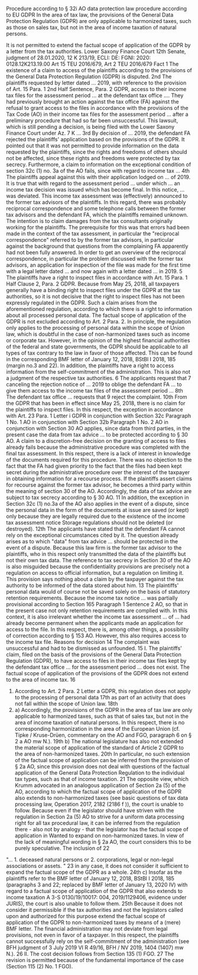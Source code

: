 Procedure according to § 32i AO data protection law procedure according to EU GDPR 
In the area of tax law, the provisions of the General Data Protection Regulation (GDPR) are only applicable to harmonized taxes, such as those on sales tax, but not in the area of income taxation of natural persons. 

It is not permitted to extend the factual scope of application of the GDPR by a letter from the tax authorities. 
Lower Saxony Finance Court 12th Senate, judgment of 28.01.2020, 12 K 213/19, ECLI: DE: FGNI: 2020: 0128.12K213.19.00 
Art 15 TEU 2016/679, Art 2 TEU 2016/679 
Fact 
1 
The existence of a claim to access of the plaintiffs according to the provisions of the General Data Protection Regulation (GDPR) is disputed. 
2nd 
The plaintiffs requested by letter dated ... 2019, with reference to the provision of Art. 15 Para. 1 2nd Half Sentence, Para. 2 GDPR, access to their income tax files for the assessment period ... at the defendant tax office .... They had previously brought an action against the tax office (FA) against the refusal to grant access to the files in accordance with the provisions of the Tax Code (AO) in their income tax files for the assessment period ... after a preliminary procedure that had so far been unsuccessful. This lawsuit, which is still pending a decision, is being filed with the Lower Saxony Finance Court under Az. 7 K ... 
3rd 
By decision of ... 2019, the defendant FA rejected the plaintiffs' application based on the provisions of the GDPR. It pointed out that it was not permitted to provide information on the data requested by the plaintiffs, since the rights and freedoms of others should not be affected, since these rights and freedoms were protected by tax secrecy. Furthermore, a claim to information on the exceptional condition of section 32c (1) no. 3a of the AO fails, since with regard to income tax ... 
4th 
The plaintiffs appeal against this with their application lodged on ... of 2019. It is true that with regard to the assessment period ... under which ... an income tax decision was issued which has become final. In this notice, ... was deviated. This income tax assessment was (effectively) announced to the former tax advisors of the plaintiffs. In this regard, there was probably reciprocal correspondence and some telephone calls between the former tax advisors and the defendant FA, which the plaintiffs remained unknown. The intention is to claim damages from the tax consultants originally working for the plaintiffs. The prerequisite for this was that errors had been made in the context of the tax assessment, in particular the "reciprocal correspondence" referred to by the former tax advisors, in particular against the background that questions from the complaining FA apparently had not been fully answered. In order to get an overview of the reciprocal correspondence, in particular the problem discussed with the former tax advisors, an application for inspection of the file was made for the first time with a legal letter dated ... and now again with a letter dated ... in 2019. 
5 
The plaintiffs have a right to inspect files in accordance with Art. 15 Para. 1 Half Clause 2, Para. 2 GDPR. Because from May 25, 2018, all taxpayers generally have a binding right to inspect files under the GDPR at the tax authorities, so it is not decisive that the right to inspect files has not been expressly regulated in the GDPR. Such a claim arises from the aforementioned regulation, according to which there is a right to information about all processed personal data. The factual scope of application of the GDPR is not excluded according to Art. 2 Para. 2. In principle, the regulation only applies to the processing of personal data within the scope of Union law, which is doubtful in the case of non-harmonized taxes such as income or corporate tax. However, in the opinion of the highest financial authorities of the federal and state governments, the GDPR should be applicable to all types of tax contrary to the law in favor of those affected. This can be found in the corresponding BMF letter of January 12, 2018, BStBl I 2018, 185 (margin no.3 and 22). In addition, the plaintiffs have a right to access information from the self-commitment of the administration. This is also not a judgment of the respective tax authorities. 
6 
The applicants request that 
7 
canceling the rejection notice of ... 2019 to oblige the defendant FA ... to give them access to the income tax files of the assessment period ... 
8th 
The defendant tax office ... requests that 
9 
reject the complaint. 
10th 
From the GDPR that has been in effect since May 25, 2018, there is no claim for the plaintiffs to inspect files. In this respect, the exception in accordance with Art. 23 Para. 1 Letter i GDPR in conjunction with Section 32c Paragraph 1 No. 1 AO in conjunction with Section 32b Paragraph 1 No. 2 AO in conjunction with Section 30 AO applies, since data from third parties, in the present case the data from tax advice ... to be protected according to § 30 AO. A claim to a discretion-free decision on the granting of access to files already fails because the administrative procedure was completed with the final tax assessment. In this respect, there is a lack of interest in knowledge of the documents required for this procedure. There was no objection to the fact that the FA had given priority to the fact that the files had been kept secret during the administrative procedure over the interest of the taxpayer in obtaining information for a recourse process. If the plaintiffs assert claims for recourse against the former tax advisor, he becomes a third party within the meaning of section 30 of the AO. Accordingly, the data of tax advice are subject to tax secrecy according to § 30 AO. 
11 
In addition, the exception in Section 32c (1) no.3a of the AO also applies in the event of a dispute, since the personal data in the form of the documents at issue are saved (or kept) only because they are legally required due to the existence of the income tax assessment notice Storage regulations should not be deleted (or destroyed). 
12th 
The applicants have stated that the defendant FA cannot rely on the exceptional circumstances cited by it. The question already arises as to which "data" from tax advice ... should be protected in the event of a dispute. Because this law firm is the former tax advisor to the plaintiffs, who in this respect only transmitted the data of the plaintiffs but not their own tax data. The reference to tax secrecy in Section 30 of the AO is also misguided because the confidentiality provisions are precisely not a regulation on access to official information, but a regulation on limiting it. This provision says nothing about a claim by the taxpayer against the tax authority to be informed of the data stored about him. 
13 
The plaintiffs' personal data would of course not be saved solely on the basis of statutory retention requirements. Because the income tax notice ... was partially provisional according to Section 165 Paragraph 1 Sentence 2 AO, so that in the present case not only retention requirements are complied with. In this context, it is also irrelevant whether the income tax assessment ... of ... had already become permanent when the applicants made an application for access to the file. In this respect, there is, among other things, a possibility of correction according to § 153 AO. However, this also requires access to the income tax file. 
Reasons for decision 
14 
The complaint was unsuccessful and had to be dismissed as unfounded. 
15 
I. The plaintiffs' claim, filed on the basis of the provisions of the General Data Protection Regulation (GDPR), to have access to files in their income tax files kept by the defendant tax office ... for the assessment period ... does not exist. The factual scope of application of the provisions of the GDPR does not extend to the area of income tax. 
16 
1. According to Art. 2 Para. 2 Letter a GDPR, this regulation does not apply to the processing of personal data 
17th 
as part of an activity that does not fall within the scope of Union law. 
18th 
2. a) Accordingly, the provisions of the GDPR in the area of tax law are only applicable to harmonized taxes, such as that of sales tax, but not in the area of income taxation of natural persons. In this respect, there is no corresponding harmonization in the area of the European Union (cf. Tipke / Kruse-Drüen, commentary on the AO and FGO, paragraph 6 on § 2 a AO mw N.). 
19th 
b) The national legislature has also not extended the material scope of application of the standard of Article 2 GDPR to the area of non-harmonized taxes. 
20th 
In particular, no such extension of the factual scope of application can be inferred from the provision of § 2a AO, since this provision does not deal with questions of the factual application of the General Data Protection Regulation to the individual tax types, such as that of income taxation. 
21 
The opposite view, which Krumm advocated in an analogous application of Section 2a (5) of the AO, according to which the factual scope of application of the GDPR also extends to non-harmonized taxes (see basic questions of tax data processing law, Operation 2017, 2182 (2186 f )), the court is unable to follow. Because even if the legislator should have striven with the regulation in Section 2a (5) AO to strive for a uniform data processing right for all tax procedural law, it can be inferred from the regulation there - also not by analogy - that the legislator has the factual scope of application in Wanted to expand on non-harmonized taxes. In view of the lack of meaningful wording in § 2a AO, the court considers this to be purely speculative. The inclusion of 
22 

"... 1. deceased natural persons or 
2. corporations, legal or non-legal associations or assets. " 
23 
in any case, it does not consider it sufficient to expand the factual scope of the GDPR as a whole. 
24th 
c) Insofar as the plaintiffs refer to the BMF letter of January 12, 2018, BStBl I 2018, 185 (paragraphs 3 and 22; replaced by BMF letter of January 13, 2020 IV) with regard to a factual scope of application of the GDPR that also extends to income taxation A 3-S 0130/19/10017: 004, 2019/1129406, evidence under JURIS), the court is also unable to follow them. 
25th 
Because it does not consider it permissible if the tax authorities and not the legislators called upon and authorized for this purpose extend the factual scope of application of the GDPR to non-harmonized taxes by means of a (mere) BMF letter. The financial administration may not deviate from legal provisions, not even in favor of a taxpayer. In this respect, the plaintiffs cannot successfully rely on the self-commitment of the administration (see BFH judgment of 3 July 2019 VI R 49/16, BFH / NV 2019, 1404 (1407) mw N.). 
26 
II. The cost decision follows from Section 135 (1) FGO. 
27 
The revision is permitted because of the fundamental importance of the case (Section 115 (2) No. 1 FGO).
